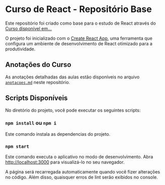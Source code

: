 # Curso de React - Repositório Base

Este repositório foi criado como base para o estudo de React através do [Curso disponível em...](https://youtube.com/playlist?list=PLnDvRpP8BneyVA0SZ2okm-QBojomniQVO&si=mFdpgM0YJe_2_wBt)

O projeto foi inicializado com o [Create React App](https://github.com/facebook/create-react-app), uma ferramenta que configura um ambiente de desenvolvimento de React otimizado para a produtividade.

## Anotações do Curso

As anotações detalhadas das aulas estão disponíveis no arquivo [`anotacoes.md`](./anotacoes.md) neste repositório.

## Scripts Disponíveis

No diretório do projeto, você pode executar os seguintes scripts:

### `npm install` ou `npm i` 

Este comando instala as dependencias do projeto. 

### `npm start` 

Este comando executa o aplicativo no modo de desenvolvimento. Abra [http://localhost:3000](http://localhost:3000) para visualizá-lo no seu navegador.

A página será recarregada automaticamente quando você fizer alterações no código. Além disso, quaisquer erros de lint serão exibidos no console.